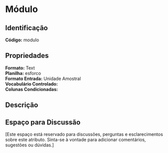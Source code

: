 # Módulo

## Identificação
**Código:** modulo

## Propriedades
**Formato:** Text  
**Planilha:** esforco  
**Formato Entrada:** Unidade Amostral  
**Vocabulário Controlado:**   
**Colunas Condicionadas:**   

## Descrição


## Espaço para Discussão
[Este espaço está reservado para discussões, perguntas e esclarecimentos sobre este atributo. Sinta-se à vontade para adicionar comentários, sugestões ou dúvidas.]
